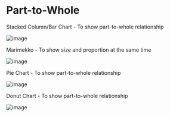 # Part-to-Whole

Stacked Column/Bar Chart - To show part-to-whole relationship

![image](https://github.com/avatorl/Deneb-Vega-Templates/assets/59934292/fde1c2f9-76e3-43cc-9528-7d6ec36da7ac)

Marimekko - To show size and proportion at the same time

![image](https://github.com/avatorl/Deneb-Vega-Templates/assets/59934292/2c84f746-f026-4b65-96eb-0111dc67dc54)


Pie Chart - To show part-to-whole relationship

![image](https://github.com/avatorl/Deneb-Vega-Templates/assets/59934292/2c705207-69b5-4303-9789-5efaff2da9c6)


 Donut Chart - To show part-to-whole relationship
 
![image](https://github.com/avatorl/Deneb-Vega-Templates/assets/59934292/a406f9ce-236b-471a-86d0-aca0dade5205)



